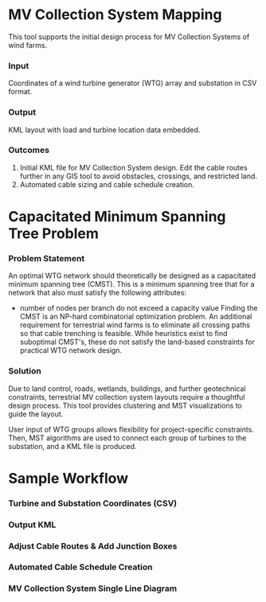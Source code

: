 # MV Collection System Mapping

This tool supports the initial design process for MV Collection Systems of wind farms. 

### Input
Coordinates of a wind turbine generator (WTG) array and substation in CSV format.

### Output
KML layout with load and turbine location data embedded.

### Outcomes
1. Initial KML file for MV Collection System design. Edit the cable routes further in any GIS tool to avoid obstacles, crossings, and restricted land.
2. Automated cable sizing and cable schedule creation.


# Capacitated Minimum Spanning Tree Problem

### Problem Statement
An optimal WTG network should theoretically be designed as a capacitated minimum spanning tree (CMST). This is a minimum spanning tree that for a network that also must satisfy the following attributes:
- number of nodes per branch do not exceed a capacity value
Finding the CMST is an NP-hard combinatorial optimization problem. An additional requirement for terrestrial wind farms is to eliminate all crossing paths so that cable trenching is feasible. While heuristics exist to find suboptimal CMST's, these do not satisfy the land-based constraints for practical WTG network design.

### Solution
Due to land control, roads, wetlands, buildings, and further geotechnical constraints, terrestrial MV collection system layouts require a thoughtful design process. This tool provides clustering and MST visualizations to guide the layout. 

User input of WTG groups allows flexibility for project-specific constraints. Then, MST algorithms are used to connect each group of turbines to the substation, and a KML file is produced.

# Sample Workflow

### Turbine and Substation Coordinates (CSV)

### Output KML

### Adjust Cable Routes & Add Junction Boxes

### Automated Cable Schedule Creation

### MV Collection System Single Line Diagram

